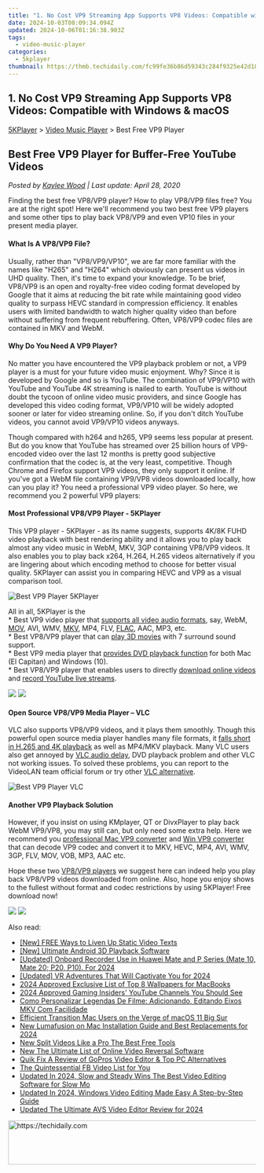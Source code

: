 ```yaml
---
title: "1. No Cost VP9 Streaming App Supports VP8 Videos: Compatible with Windows & macOS"
date: 2024-10-03T08:09:34.094Z
updated: 2024-10-06T01:16:38.903Z
tags:
  - video-music-player
categories:
  - 5kplayer
thumbnail: https://thmb.techidaily.com/fc99fe36b86d59343c284f9325e42d18bed568fbce4953c66b51cbd30def1721.jpg
---
```


## 1. No Cost VP9 Streaming App Supports VP8 Videos: Compatible with Windows & macOS

[5KPlayer](https://tools.techidaily.com/5kplayer/products/) \> [Video Music Player](https://tools.techidaily.com/5kplayer/video-music-player/) \> Best Free VP9 Player

## Best Free VP9 Player for Buffer-Free YouTube Videos

 _Posted by [Kaylee Wood](https://www.quora.com/profile/Amanda-Hu-21) | Last update: April 28, 2020_

Finding the best free VP8/VP9 player? How to play VP8/VP9 files free? You are at the right spot! Here we'll recommend you two best free VP9 players and some other tips to play back VP8/VP9 and even VP10 files in your present media player.

#### **What Is A VP8/VP9 File?**

Usually, rather than "VP8/VP9/VP10", we are far more familiar with the names like "H265" and "H264" which obviously can present us videos in UHD quality. Then, it's time to expand your knowledge. To be brief, VP8/VP9 is an open and royalty-free video coding format developed by Google that it aims at reducing the bit rate while maintaining good video quality to surpass HEVC standard in compression efficiency. It enables users with limited bandwidth to watch higher quality video than before without suffering from frequent rebuffering. Often, VP8/VP9 codec files are contained in MKV and WebM. 

#### **Why Do You Need A VP9 Player?**

No matter you have encountered the VP9 playback problem or not, a VP9 player is a must for your future video music enjoyment. Why? Since it is developed by Google and so is YouTube. The combination of VP9/VP10 with YouTube and YouTube 4K streaming is nailed to earth. YouTube is without doubt the tycoon of online video music providers, and since Google has developed this video coding format, VP9/VP10 will be widely adopted sooner or later for video streaming online. So, if you don't ditch YouTube videos, you cannot avoid VP9/VP10 videos anyways. 

Though compared with h264 and h265, VP9 seems less popular at present. But do you know that YouTube has streamed over 25 billion hours of VP9-encoded video over the last 12 months is pretty good subjective confirmation that the codec is, at the very least, competitive. Though Chrome and Firefox support VP9 videos, they only support it online. If you've got a WebM file containing VP9/VP8 videos downloaded locally, how can you play it? You need a professional VP9 video player. So here, we recommend you 2 powerful VP9 players:

#### **Most Professional VP8/VP9 Player - 5KPlayer**

This VP9 player - 5KPlayer - as its name suggests, supports 4K/8K FUHD video playback with best rendering ability and it allows you to play back almost any video music in WebM, MKV, 3GP containing VP8/VP9 videos. It also enables you to play back x264, H.264, H.265 videos alternatively if you are lingering about which encoding method to choose for better visual quality. 5KPlayer can assist you in comparing HEVC and VP9 as a visual comparison tool.

![Best VP9 Player 5KPlayer](https://www.5kplayer.com/video-music-player/img/5kp-for-mac.jpg) 

All in all, 5KPlayer is the  
 \* Best VP9 video player that [supports all video audio formats](https://tools.techidaily.com/5kplayer/video-music-player/), say, WebM, [MOV](https://tools.techidaily.com/5kplayer/video-music-player/), AVI, WMV, [MKV](https://tools.techidaily.com/5kplayer/video-music-player/), MP4, FLV, [FLAC](https://tools.techidaily.com/5kplayer/video-music-player/), AAC, MP3, etc.   
 \* Best VP8/VP9 player that can [play 3D movies](https://tools.techidaily.com/5kplayer/video-music-player/) with 7 surround sound support.  
 \* Best VP9 media player that [provides DVD playback function](https://tools.techidaily.com/5kplayer/video-music-player/) for both Mac (El Capitan) and Windows (10).  
 \* Best VP8/VP9 player that enables users to directly [download online videos](https://tools.techidaily.com/5kplayer/youtube-download/) and [record YouTube live streams](https://tools.techidaily.com/5kplayer/airplay/).

[![](https://www.5kplayer.com/video-music-player/../button/freedownbackwin.png)](https://tools.techidaily.com/5kplayer/products/) [![](https://www.5kplayer.com/video-music-player/../button/freedownbackmac.png)](https://tools.techidaily.com/5kplayer/products/) 

#### **Open Source VP8/VP9 Media Player – VLC**

VLC also supports VP8/VP9 videos, and it plays them smoothly. Though this powerful open source media player handles many file formats, it [falls short in H.265 and 4K playback](https://tools.techidaily.com/5kplayer/video-music-player/) as well as MP4/MKV playback. Many VLC users also get annoyed by [VLC audio delay](https://tools.techidaily.com/5kplayer/video-music-player/), DVD playback problem and other VLC not working issues. To solved these problems, you can report to the VideoLAN team official forum or try other [VLC alternative](https://tools.techidaily.com/5kplayer/video-music-player/).

![Best VP9 Player VLC](https://www.5kplayer.com/video-music-player/img/5kp-vlc-media-player-interface.jpg) 

#### **Another VP9 Playback Solution**

However, if you insist on using KMplayer, QT or DivxPlayer to play back WebM VP9/VP8, you may still can, but only need some extra help. Here we recommend you [professional Mac VP9 converter](https://tools.techidaily.com/5kplayer/products/) and [Win VP9 converter](https://tools.techidaily.com/5kplayer/products/) that can decode VP9 codec and convert it to MKV, HEVC, MP4, AVI, WMV, 3GP, FLV, MOV, VOB, MP3, AAC etc. 

Hope these two [VP8/VP9 players](https://tools.techidaily.com/5kplayer/video-music-player/) we suggest here can indeed help you play back VP8/VP9 videos downloaded from online. Also, hope you enjoy shows to the fullest without format and codec restrictions by using 5KPlayer! Free download now! 

[![](https://www.5kplayer.com/video-music-player/../button/freedownbackwin.png)](https://tools.techidaily.com/5kplayer/products/) [![](https://www.5kplayer.com/video-music-player/../button/freedownbackmac.png)](https://tools.techidaily.com/5kplayer/products/)

<ins class="adsbygoogle"
     style="display:block"
     data-ad-format="autorelaxed"
     data-ad-client="ca-pub-7571918770474297"
     data-ad-slot="1223367746"></ins>

<ins class="adsbygoogle"
     style="display:block"
     data-ad-client="ca-pub-7571918770474297"
     data-ad-slot="8358498916"
     data-ad-format="auto"
     data-full-width-responsive="true"></ins>

<span class="atpl-alsoreadstyle">Also read:</span>
<div><ul>
<li><a href="https://fox-links.techidaily.com/new-free-ways-to-liven-up-static-video-texts/"><u>[New] FREE Ways to Liven Up Static Video Texts</u></a></li>
<li><a href="https://some-tips.techidaily.com/new-ultimate-android-3d-playback-software/"><u>[New] Ultimate Android 3D Playback Software</u></a></li>
<li><a href="https://screen-recording.techidaily.com/1716069631320-updated-onboard-recorder-use-in-huawei-mate-and-p-series-mate-10-mate-20-p20-p10-for-2024/"><u>[Updated] Onboard Recorder Use in Huawei Mate and P Series (Mate 10, Mate 20; P20, P10). For 2024</u></a></li>
<li><a href="https://youtube-lab.techidaily.com/ed-vr-adventures-that-will-captivate-you-for-2024/"><u>[Updated] VR Adventures That Will Captivate You for 2024</u></a></li>
<li><a href="https://fox-friendly.techidaily.com/2024-approved-exclusive-list-of-top-8-wallpapers-for-macbooks/"><u>2024 Approved Exclusive List of Top 8 Wallpapers for MacBooks</u></a></li>
<li><a href="https://youtube-tips.techidaily.com/approved-gaming-insiders-youtube-channels-you-should-see/"><u>2024 Approved Gaming Insiders' YouTube Channels You Should See</u></a></li>
<li><a href="https://win-amazing.techidaily.com/como-personalizar-legendas-de-filme-adicionando-editando-eixos-mkv-com-facilidade/"><u>Como Personalizar Legendas De Filme: Adicionando, Editando Eixos MKV Com Facilidade</u></a></li>
<li><a href="https://fox-blue.techidaily.com/efficient-transition-mac-users-on-the-verge-of-macos-11-big-sur/"><u>Efficient Transition Mac Users on the Verge of macOS 11 Big Sur</u></a></li>
<li><a href="https://video-ai-editor.techidaily.com/new-lumafusion-on-mac-installation-guide-and-best-replacements-for-2024/"><u>New Lumafusion on Mac Installation Guide and Best Replacements for 2024</u></a></li>
<li><a href="https://video-ai-editor.techidaily.com/new-split-videos-like-a-pro-the-best-free-tools/"><u>New Split Videos Like a Pro The Best Free Tools</u></a></li>
<li><a href="https://video-ai-editor.techidaily.com/new-the-ultimate-list-of-online-video-reversal-software/"><u>New The Ultimate List of Online Video Reversal Software</u></a></li>
<li><a href="https://video-ai-editor.techidaily.com/quik-fix-a-review-of-gopros-video-editor-and-top-pc-alternatives/"><u>Quik Fix A Review of GoPros Video Editor & Top PC Alternatives</u></a></li>
<li><a href="https://facebook-video-recording.techidaily.com/the-quintessential-fb-video-list-for-you/"><u>The Quintessential FB Video List for You</u></a></li>
<li><a href="https://video-ai-editor.techidaily.com/updated-in-2024-slow-and-steady-wins-the-best-video-editing-software-for-slow-mo/"><u>Updated In 2024, Slow and Steady Wins The Best Video Editing Software for Slow Mo</u></a></li>
<li><a href="https://video-ai-editor.techidaily.com/updated-in-2024-windows-video-editing-made-easy-a-step-by-step-guide/"><u>Updated In 2024, Windows Video Editing Made Easy A Step-by-Step Guide</u></a></li>
<li><a href="https://video-ai-editor.techidaily.com/updated-the-ultimate-avs-video-editor-review-for-2024/"><u>Updated The Ultimate AVS Video Editor Review for 2024</u></a></li>
</ul></div>

<!-- affiliate ads begin -->
<a href="https://aligracehair.sjv.io/c/5597632/1948895/19272" target="_top" id="1948895">
  <img src="//a.impactradius-go.com/display-ad/19272-1948895" border="0" alt="https://techidaily.com" width="728" height="90"/>
</a>
<img height="0" width="0" src="https://aligracehair.sjv.io/i/5597632/1948895/19272" style="position:absolute;visibility:hidden;" border="0" />
<!-- affiliate ads end -->

